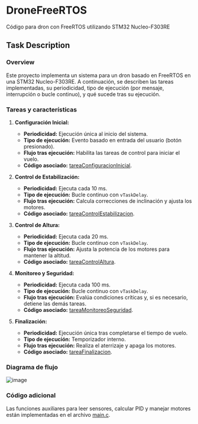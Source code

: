 # DroneFreeRTOS
Código para dron con FreeRTOS utilizando STM32 Nucleo-F303RE

## Task Description

### **Overview**
Este proyecto implementa un sistema para un dron basado en FreeRTOS en una STM32 Nucleo-F303RE. A continuación, se describen las tareas implementadas, su periodicidad, tipo de ejecución (por mensaje, interrupción o bucle continuo), y qué sucede tras su ejecución.

### **Tareas y características**
1. **Configuración Inicial:**
   - **Periodicidad:** Ejecución única al inicio del sistema.
   - **Tipo de ejecución:** Evento basado en entrada del usuario (botón presionado).
   - **Flujo tras ejecución:** Habilita las tareas de control para iniciar el vuelo.
   - **Código asociado:** [tareaConfiguracionInicial](./main.c#L39-L53).

2. **Control de Estabilización:**
   - **Periodicidad:** Ejecuta cada 10 ms.
   - **Tipo de ejecución:** Bucle continuo con `vTaskDelay`.
   - **Flujo tras ejecución:** Calcula correcciones de inclinación y ajusta los motores.
   - **Código asociado:** [tareaControlEstabilizacion](./main.c#L55-L71).

3. **Control de Altura:**
   - **Periodicidad:** Ejecuta cada 20 ms.
   - **Tipo de ejecución:** Bucle continuo con `vTaskDelay`.
   - **Flujo tras ejecución:** Ajusta la potencia de los motores para mantener la altitud.
   - **Código asociado:** [tareaControlAltura](./main.c#L73-L85).

4. **Monitoreo y Seguridad:**
   - **Periodicidad:** Ejecuta cada 100 ms.
   - **Tipo de ejecución:** Bucle continuo con `vTaskDelay`.
   - **Flujo tras ejecución:** Evalúa condiciones críticas y, si es necesario, detiene las demás tareas.
   - **Código asociado:** [tareaMonitoreoSeguridad](./main.c#L87-L98).

5. **Finalización:**
   - **Periodicidad:** Ejecución única tras completarse el tiempo de vuelo.
   - **Tipo de ejecución:** Temporizador interno.
   - **Flujo tras ejecución:** Realiza el aterrizaje y apaga los motores.
   - **Código asociado:** [tareaFinalizacion](./main.c#L100-L105).

### **Diagrama de flujo**

![image](https://github.com/user-attachments/assets/5296fed9-50f9-464c-b7d7-aab6d3af5dfa)

### **Código adicional**
Las funciones auxiliares para leer sensores, calcular PID y manejar motores están implementadas en el archivo [main.c](./main.c).
